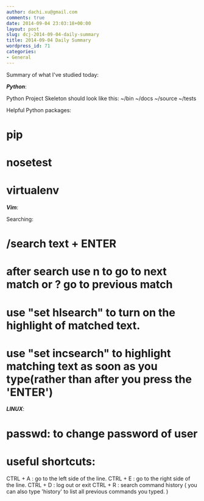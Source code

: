 ```yaml
---
author: dachi.xu@gmail.com
comments: true
date: 2014-09-04 23:03:18+00:00
layout: post
slug: dcj-2014-09-04-daily-summary
title: 2014-09-04 Daily Summary
wordpress_id: 71
categories:
- General
---
```


Summary of what I've studied today:

**_Python_**:

Python Project Skeleton should look like this:
~/bin
~/docs
~/source
~/tests

Helpful Python packages:
# pip
# nosetest
# virtualenv

**_Vim_**:

Searching:
# /search text + ENTER
# after search use n to go to next match or ? go to previous match
# use "set hlsearch" to turn on the highlight of matched text.
# use "set incsearch" to highlight matching text as soon as you type(rather than after you press the 'ENTER')

**_LINUX_**:
# passwd: to change password of user
# useful shortcuts:
CTRL + A : go to the left side of the line.
CTRL + E : go to the right side of the line.
CTRL + D : log out or exit
CTRL + R : search command history ( you can also type 'history' to list all previous commands you typed. )
